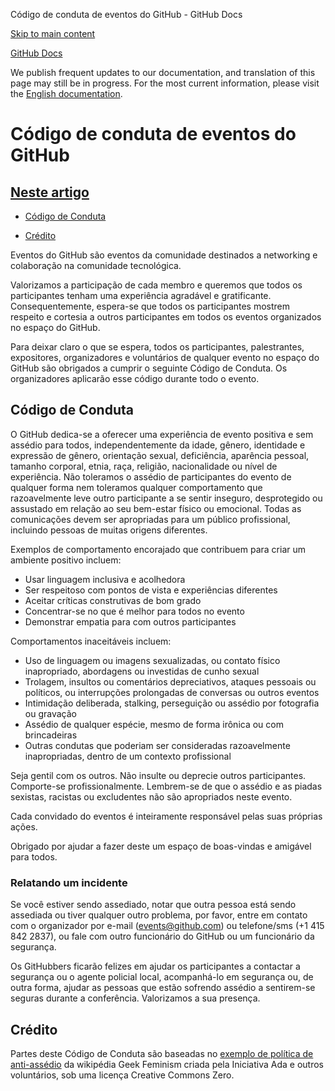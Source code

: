 Código de conduta de eventos do GitHub - GitHub Docs

[Skip to main content](#main-content)

[](/pt)[GitHub Docs](/pt)

We publish frequent updates to our documentation, and translation of this page may still be in progress. For the most current information, please visit the [English documentation](/en).

Código de conduta de eventos do GitHub
==========

[Neste artigo](/site-policy/github-terms/github-event-code-of-conduct#in-this-article)
----------

* [Código de Conduta](#code-of-conduct)

* [Crédito](#credit)

Eventos do GitHub são eventos da comunidade destinados a networking e colaboração na comunidade tecnológica.

Valorizamos a participação de cada membro e queremos que todos os participantes tenham uma experiência agradável e gratificante. Consequentemente, espera-se que todos os participantes mostrem respeito e cortesia a outros participantes em todos os eventos organizados no espaço do GitHub.

Para deixar claro o que se espera, todos os participantes, palestrantes, expositores, organizadores e voluntários de qualquer evento no espaço do GitHub são obrigados a cumprir o seguinte Código de Conduta. Os organizadores aplicarão esse código durante todo o evento.

[](#code-of-conduct)Código de Conduta
----------

O GitHub dedica-se a oferecer uma experiência de evento positiva e sem assédio para todos, independentemente da idade, gênero, identidade e expressão de gênero, orientação sexual, deficiência, aparência pessoal, tamanho corporal, etnia, raça, religião, nacionalidade ou nível de experiência. Não toleramos o assédio de participantes do evento de qualquer forma nem toleramos qualquer comportamento que razoavelmente leve outro participante a se sentir inseguro, desprotegido ou assustado em relação ao seu bem-estar físico ou emocional. Todas as comunicações devem ser apropriadas para um público profissional, incluindo pessoas de muitas origens diferentes.

Exemplos de comportamento encorajado que contribuem para criar um ambiente positivo incluem:

* Usar linguagem inclusiva e acolhedora
* Ser respeitoso com pontos de vista e experiências diferentes
* Aceitar críticas construtivas de bom grado
* Concentrar-se no que é melhor para todos no evento
* Demonstrar empatia para com outros participantes

Comportamentos inaceitáveis incluem:

* Uso de linguagem ou imagens sexualizadas, ou contato físico inapropriado, abordagens ou investidas de cunho sexual
* Trolagem, insultos ou comentários depreciativos, ataques pessoais ou políticos, ou interrupções prolongadas de conversas ou outros eventos
* Intimidação deliberada, stalking, perseguição ou assédio por fotografia ou gravação
* Assédio de qualquer espécie, mesmo de forma irônica ou com brincadeiras
* Outras condutas que poderiam ser consideradas razoavelmente inapropriadas, dentro de um contexto profissional

Seja gentil com os outros. Não insulte ou deprecie outros participantes. Comporte-se profissionalmente. Lembrem-se de que o assédio e as piadas sexistas, racistas ou excludentes não são apropriados neste evento.

Cada convidado do eventos é inteiramente responsável pelas suas próprias ações.

Obrigado por ajudar a fazer deste um espaço de boas-vindas e amigável para todos.

### [](#reporting-an-incident)Relatando um incidente ###

Se você estiver sendo assediado, notar que outra pessoa está sendo assediada ou tiver qualquer outro problema, por favor, entre em contato com o organizador por e-mail ([events@github.com](mailto:events@github.com)) ou telefone/sms (+1 415 842 2837), ou fale com outro funcionário do GitHub ou um funcionário da segurança.

Os GitHubbers ficarão felizes em ajudar os participantes a contactar a segurança ou o agente policial local, acompanhá-lo em segurança ou, de outra forma, ajudar as pessoas que estão sofrendo assédio a sentirem-se seguras durante a conferência. Valorizamos a sua presença.

[](#credit)Crédito
----------

Partes deste Código de Conduta são baseadas no [exemplo de política de anti-assédio](https://geekfeminism.wikia.org/wiki/Conference_anti-harassment/Policy) da wikipédia Geek Feminism criada pela Iniciativa Ada e outros voluntários, sob uma licença Creative Commons Zero.
